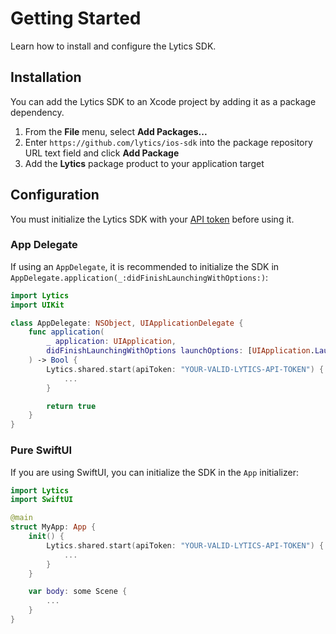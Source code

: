 # Getting Started

Learn how to install and configure the Lytics SDK.

## Installation

You can add the Lytics SDK to an Xcode project by adding it as a package dependency.

1. From the **File** menu, select **Add Packages...**
2. Enter `https://github.com/lytics/ios-sdk` into the package repository URL text field and click **Add Package**
3. Add the **Lytics** package product to your application target

## Configuration

You must initialize the Lytics SDK with your [API token](https://learn.lytics.com/documentation/product/features/account-management/managing-api-tokens) before using it.

### App Delegate

If using an `AppDelegate`, it is recommended to initialize the SDK in `AppDelegate.application(_:didFinishLaunchingWithOptions:)`:

```swift
import Lytics
import UIKit

class AppDelegate: NSObject, UIApplicationDelegate {
    func application(
        _ application: UIApplication,
        didFinishLaunchingWithOptions launchOptions: [UIApplication.LaunchOptionsKey: Any]?
    ) -> Bool {
        Lytics.shared.start(apiToken: "YOUR-VALID-LYTICS-API-TOKEN") { configuration in
            ...
        }

        return true
    }
}
```

### Pure SwiftUI

If you are using SwiftUI, you can initialize the SDK in the `App` initializer:

```swift
import Lytics
import SwiftUI

@main
struct MyApp: App {
    init() {
        Lytics.shared.start(apiToken: "YOUR-VALID-LYTICS-API-TOKEN") { configuration in
            ...
        }
    }

    var body: some Scene {
        ...
    }
}
```
